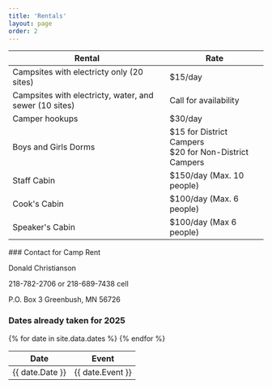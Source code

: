 ```yaml
---
title: 'Rentals'
layout: page
order: 2
---
```


<div class="uk-grid">
<div class="uk-width-2-3@m uk-width-1-1">
    <table class="uk-table uk-table-divider uk-table-small uk-table-responsive">
        <thead>
            <tr>
                <th>Rental</th>
                <th>Rate</th>
            </tr>
        </thead>
        <tbody>
            <tr>
                <td>Campsites with electricty only (20 sites)</td>
                <td>$15/day</td>
            </tr>
            <tr>
                <td>Campsites with electricty, water, and sewer (10 sites)</td>
                <td>Call for availability</td>
            </tr>
            <tr>
                <td>Camper hookups</td>
                <td>$30/day</td>
            </tr>
            <tr>
                <td>Boys and Girls Dorms</td>
                <td>$15 for District Campers<br>$20 for Non-District Campers</td>
            </tr>
            <tr>
                <td>Staff Cabin</td>
                <td>$150/day (Max. 10 people)</td>
            </tr>
            <tr>
                <td>Cook's Cabin</td>
                <td>$100/day (Max. 6 people)</td>
            </tr>
            <tr>
                <td>Speaker's Cabin</td>
                <td>$100/day (Max 6 people)</td>
            </tr>
        </tbody>
    </table>
</div>
    
<div class="uk-width-1-3@m uk-width-1-1" markdown="1">
### Contact for Camp Rent

Donald Christianson

218-782-2706 or 218-689-7438 cell

P.O. Box 3 Greenbush, MN 56726

</div>
</div>

### Dates already taken for 2025

<table class="uk-table uk-table-small uk-table-responsive">
    <thead>
        <tr>
            <th>Date</th>
            <th>Event</th>
        </tr>
    </thead>
    <tbody>
    {% for date in site.data.dates %}
        <tr>
            <td class="uk-width-small uk-text-nowrap">{{ date.Date }}</td>
            <td>{{ date.Event }}</td>
        </tr>
    {% endfor %}
    </tbody>
</table>
